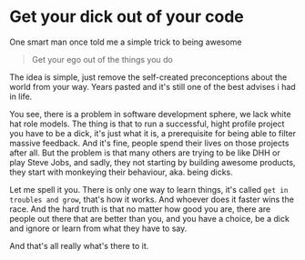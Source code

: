 # Get your dick out of your code

One smart man once told me a simple trick to being awesome

> Get your ego out of the things you do

The idea is simple, just remove the self-created preconceptions about the world from your way. Years pasted and it's still one of the best advises i had in life.

You see, there is a problem in software development sphere, we lack white hat role models. The thing is that to run a successful, hight profile project you have to be a dick, it's just what it is, a prerequisite for being able to filter massive feedback. And it's fine, people spend their lives on those projects after all. But the problem is that many others are trying to be like DHH or play Steve Jobs, and sadly, they not starting by building awesome products, they start with monkeying their behaviour, aka. being dicks.

Let me spell it you. There is only one way to learn things, it's called `get in troubles and grow`, that's how it works. And whoever does it faster wins the race. And the hard truth is that no matter how good you are, there are people out there that are better than you, and you have a choice, be a dick and ignore or learn from what they have to say.

And that's all really what's there to it.